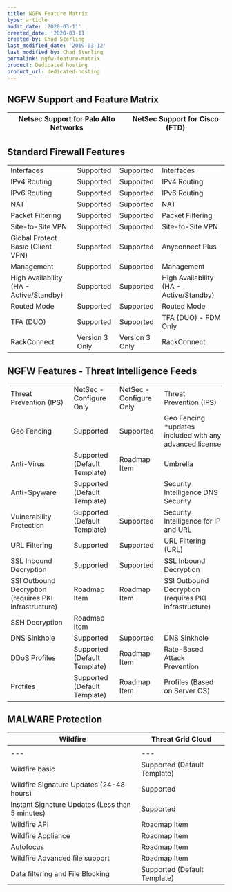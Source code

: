 ```yaml
---
title: NGFW Feature Matrix
type: article
audit_date: '2020-03-11'
created_date: '2020-03-11'
created_by: Chad Sterling
last_modified_date: '2019-03-12'
last_modified_by: Chad Sterling
permalink: ngfw-feature-matrix
product: Dedicated hosting
product_url: dedicated-hosting
---
```


###

NGFW Support and Feature Matrix
---
| **Netsec Support for Palo Alto Networks** | **NetSec Support for Cisco (FTD)** |
---| ---|
**Standard Firewall Features**
---
 |  |  |  |  |
 --- |--- |--- | ---|
|   Interfaces | Supported  | Supported  | Interfaces  |
|  IPv4 Routing | Supported  | Supported  |  IPv4 Routing   |
|  IPv6 Routing | Supported  | Supported  | IPv6 Routing  |
|  NAT          | Supported  | Supported  | NAT           |
| Packet Filtering | Supported | Supported | Packet Filtering |
| Site-to-Site VPN | Supported | Supported | Site-to-Site VPN|
| Global Protect Basic (Client VPN) | Supported | Supported | Anyconnect Plus|
| Management | Supported | Supported | Management|
| High Availability (HA - Active/Standby) | Supported | Supported | High Availability (HA - Active/Standby)|
| Routed Mode | Supported | Supported | Routed Mode|
| TFA (DUO) | Supported | Supported | TFA (DUO) - FDM Only|
| RackConnect | Version 3 Only | Version 3 Only | RackConnect|


NGFW Features - Threat Intelligence Feeds
---
 |  |  |  |  |
 --- |--- |--- | ---|
|  Threat Prevention (IPS) | NetSec - Configure Only | NetSec - Configure Only  | Threat Prevention (IPS)  |
| Geo Fencing  | Supported  | Supported  |  Geo Fencing *updates included with any advanced license  |
|  Anti-Virus | Supported (Default Template)  | Roadmap Item   | Umbrella   |
|  Anti-Spyware          | Supported (Default Template)  |   | Security Intelligence DNS Security          |
| Vulnerability Protection | Supported (Default Template) | Supported | Security Intelligence for IP and URL |
| URL Filtering| Supported | Supported | URL Filtering (URL)|
| SSL Inbound Decryption | Supported | Supported | SSL Inbound Decryption|
| SSl Outbound Decryption (requires PKI infrastructure) | Roadmap Item| Roadmap Item | SSl Outbound Decryption (requires PKI infrastructure)|
| SSH Decryption | Roadmap Item| | |
| DNS Sinkhole | Supported | Supported | DNS Sinkhole|
| DDoS Profiles| Supported (Default Template)  | Roadmap Item | Rate-Based Attack Prevention|
| Profiles| Supported (Default Template) | Roadmap Item| Profiles (Based on Server OS)|



MALWARE Protection
---
| **Wildfire** | **Threat Grid Cloud** |
---| ---|
 |  |  |  |  |
 --- |--- |--- | ---|
|  Wildfire basic | Supported (Default Template) | Supported on Firepower hardware only | Anti-Malware Protection (AMP for Networks) |
| Wildfire Signature Updates (24-48 hours)  | Supported  | Not supported on ASA-X hardware  |  Anti-Malware Protection (AMP for Networks)  |
|  Instant Signature Updates (Less than 5 minutes) | Supported |   |  |
|  Wildfire API        | Roadmap Item |   |  |
|  Wildfire Appliance | Roadmap Item | Roadmap Item | Threat Grid Appliance |
| Autofocus | Roadmap Item |  |  |  |
| Wildfire Advanced file support | Roadmap Item | | |
| Data filtering and File Blocking | Supported (Default Template) | Supported | File Type Filtering and Blocking |
